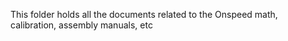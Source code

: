 This folder holds all the documents related to the Onspeed math, calibration, assembly manuals, etc
